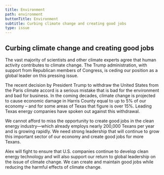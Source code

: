 ```yaml
---
title: Environment
path: environment
buttonTitle: Environment
subtitle: Curbing climate change and creating good jobs
type: issue
---
```


## Curbing climate change and creating good jobs

The vast majority of scientists and other climate experts agree that human
activity contributes to climate change. The Trump administration, with support
from Republican members of Congress, is ceding our position as a global leader
on this pressing issue.

The recent decision by President Trump to withdraw the United States from the
Paris climate accord is a serious mistake that is bad for the environment and
bad for business. In the coming decades, climate change is projected to cause
economic damage in Harris County equal to up to 5% of our economy – and for some
areas of Texas that figure is over 15%. Leading Texas energy companies have
spoken out against this withdrawal.

We cannot afford to miss the opportunity to create good jobs in the clean energy
industry—which already employs nearly 200,000 Texans per year and is growing
rapidly. We need strong leadership that will continue to grow this important
sector of our economy and create good jobs for more Texans.

Alex will fight to ensure that U.S. companies continue to develop clean energy
technology and will also support our return to global leadership on the issue of
climate change. We can create and maintain good jobs while reducing the harmful
effects of climate change.
